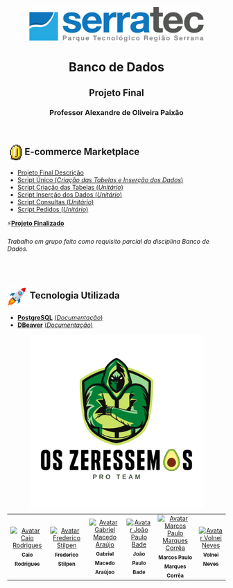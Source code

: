 <p align="center">
<img height="80px" src="../assets/logoSerratec.png" alt="logo serratec">
</p>

<h1 align="center">Banco de Dados</h1>
<h2 align="center">Projeto Final</h2>
<h3 align="center">Professor Alexandre de Oliveira Paixão</h3>

</br>

## <img  height="40px" align="center" src="../assets/coin.gif">E-commerce Marketplace

* [Projeto Final Descrição](projetoFinalDaDisciplinaBD_enunciado.pdf)
* [Script Único (*Criação das Tabelas e Inserção dos Dados*)](scriptJUnico/)
* [Script Criação das Tabelas (*Unitário*)](scriptCriaTabelaUnitario/)  
* [Script Inserção dos Dados (*Unitário*)](scriptCriaTabelaUnitario/)
* [Script Consultas (*Unitário*)](scriptConsulta/)
* [Script Pedidos (*Unitário*)](scriptPedido/)

⚡[**Projeto Finalizado**](projetoFinal.pdf)</br>
###### *Trabalho em grupo feito como requisito parcial da disciplina Banco de Dados.*

</br>

## <img  height="45px" align="center" src="../assets/stockrocketgif.gif"> Tecnologia Utilizada

- [**PostgreSQL**](https://www.postgresql.org/)    [(*Documentação*)](http://pgdocptbr.sourceforge.net/pg80/index.html)
- [**DBeaver**](https://dbeaver.io/)    [(*Documentação*)](https://dbeaver.com/docs/wiki/)

<p align="center">
  <img align="center" height="400px" src="../assets/osZeressemosProTeam.png"> 
</p>

<table>
  <tr>
    <td align="center">
      <a href="https://github.com/raiocodrigues">
        <img src="https://avatars.githubusercontent.com/u/82115790?v=4" width="100px;" alt="Avatar Caio Rodrigues"/><br>
        <sub>
          <b>Caio Rodrigues</b>
        </sub>
      </a>
    </td>
    <td align="center">
      <a href="https://github.com/FredericoStilpen">
        <img src="https://avatars.githubusercontent.com/u/82114348?v=4" width="100px;" alt="Avatar Frederico Stilpen"/><br>
        <sub>
          <b>Frederico Stilpen</b>
        </sub>
      </a><br>
    </td>
    <td align="center">
      <a href="https://github.com/M4G1Ck">
        <img src="https://avatars.githubusercontent.com/u/79328112?v=4" width="100px;" alt="Avatar Gabriel Macedo Araújo"/><br>
        <sub>
          <b>Gabriel Macedo Araújoo</b>
        </sub>
      </a><br>
    </td>
    <td align="center">
      <a href="https://github.com/JpBade">
        <img src="https://avatars.githubusercontent.com/u/82114843?v=4" width="100px;" alt="Avatar João Paulo Bade"/><br>
        <sub>
          <b>João Paulo Bade</b>
        </sub>
      </a><br>
    </td>
    <td align="center">
      <a href="https://github.com/marcosbarker">
        <img src="https://avatars.githubusercontent.com/u/57602117?v=4" width="100px;" alt="Avatar Marcos Paulo Marques Corrêa"/><br>
        <sub>
          <b>Marcos Paulo Marques Corrêa</b>
        </sub>
      </a><br>
    </td>
    <td align="center">
      <a href="https://github.com/Volneineves">
        <img src="https://avatars.githubusercontent.com/u/82004090?v=4" width="100px;" alt="Avatar Volnei Neves"/><br>
        <sub>
          <b>Volnei Neves</b>
        </sub>
      </a><br>
    </td>
</table>